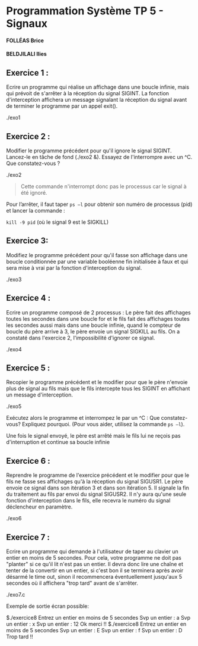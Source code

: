 # Programmation Système TP 5 - Signaux 

#### FOLLÉAS Brice 
#### BELDJILALI Ilies

## Exercice 1 : 
Ecrire un programme qui réalise un affichage dans une boucle infinie, mais qui prévoit de s'arrêter à la réception du signal SIGINT. La fonction d'interception affichera un message signalant la réception du signal avant de terminer le programme par un appel exit().

./exo1

## Exercice 2 : 
Modifier le programme précédent pour qu'il ignore le signal SIGINT. Lancez-le en tâche de fond (./exo2 &). Essayez de l'interrompre avec un ^C. Que constatez-vous ?

./exo2

> Cette commande n'interrompt donc pas le processus car le signal à été ignoré.

Pour l’arrêter, il faut taper `ps –l` pour obtenir son numéro de processus (pid) et lancer la commande :

`kill -9 pid` (où le signal 9 est le SIGKILL)

## Exercice 3: 
Modifiez le programme précédent pour qu'il fasse son affichage dans une boucle conditionnée par une variable booléenne fin initialisée à faux et qui sera mise à vrai par la fonction d'interception du signal.

./exo3

## Exercice 4 : 
Ecrire un programme composé de 2 processus : Le père fait des affichages toutes les secondes dans une boucle for et le fils fait des affichages toutes les secondes aussi mais dans une boucle infinie, quand le compteur de boucle du père arrive à 3, le père envoie un signal SIGKILL au fils. On a constaté dans l'exercice 2, l'impossibilité d'ignorer ce signal.

./exo4

## Exercice 5 : 
Recopier le programme précédent et le modifier pour que le père n'envoie plus de signal au fils mais que le fils intercepte tous les SIGINT en affichant un message d'interception.

./exo5

Exécutez alors le programme et interrompez le par un ^C : Que constatez-vous? Expliquez pourquoi. (Pour vous aider, utilisez la commande `ps –l`).

Une fois le signal envoyé, le père est arrêté mais le fils lui ne reçois pas d'interruption et continue sa boucle infinie

## Exercice 6 : 
Reprendre le programme de l'exercice précédent et le modifier pour que le fils ne fasse ses affichages qu'à la réception du signal SIGUSR1. Le père envoie ce signal dans son itération 3 et dans son itération 5. Il signale la fin du traitement au fils par envoi du signal SIGUSR2.
Il n'y aura qu'une seule fonction d'interception dans le fils, elle recevra le numéro du signal déclencheur en paramètre.

./exo6

## Exercice 7 : 
Ecrire un programme qui demande à l'utilisateur de taper au clavier un entier en moins de 5 secondes. Pour cela, votre programme ne doit pas "planter" si ce qu'il lit n'est pas un entier. Il devra donc lire une chaîne et tenter de la convertir en un entier, si c'est bon il se terminera après avoir désarmé le time out, sinon il recommencera éventuellement jusqu'aux 5 secondes où il affichera "trop tard" avant de s'arrêter.

./exo7.c

Exemple de sortie écran possible:

>
$./exercice8
Entrez un entier en moins de 5 secondes
Svp un entier : a
Svp un entier : x
Svp un entier : 12
Ok merci !!
$./exercice8
Entrez un entier en moins de 5 secondes
Svp un entier : E
Svp un entier : f
Svp un entier : D
Trop tard !! 
